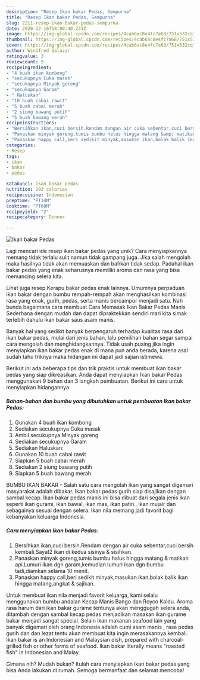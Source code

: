 ```yaml
---
description: "Resep Ikan bakar Pedas, Sempurna"
title: "Resep Ikan bakar Pedas, Sempurna"
slug: 2211-resep-ikan-bakar-pedas-sempurna
date: 2020-12-16T18:00:40.231Z
image: https://img-global.cpcdn.com/recipes/4cab6ac8e4fc7a68/751x532cq70/ikan-bakar-pedas-foto-resep-utama.jpg
thumbnail: https://img-global.cpcdn.com/recipes/4cab6ac8e4fc7a68/751x532cq70/ikan-bakar-pedas-foto-resep-utama.jpg
cover: https://img-global.cpcdn.com/recipes/4cab6ac8e4fc7a68/751x532cq70/ikan-bakar-pedas-foto-resep-utama.jpg
author: Winifred Salazar
ratingvalue: 3
reviewcount: 9
recipeingredient:
- "4 buah ikan kombong"
- "secukupnya Cuka masak"
- "secukupnya Minyak goreng"
- "secukupnya Garam"
- " Haluskan"
- "10 buah cabai rawit"
- "5 buah cabai merah"
- "2 siung bawang putih"
- "5 buah bawang merah"
recipeinstructions:
- "Bersihkan ikan,cuci bersih.Rendam dengan air cuka sebentar,cuci bersih kembali.Sayat2 ikan di kedua sisinya &amp; sisihkan."
- "Panaskan minyak goreng,tumis bumbu halus hingga matang &amp; matikan api.Lumuri ikan dgn garam,kemudian lumuri ikan dgn bumbu tadi,diamkan selama 10 menit."
- "Panaskan happy call,beri sedikit minyak,masukan ikan,bolak balik ikan hingga matang,angkat &amp; sajikan."
categories:
- Resep
tags:
- ikan
- bakar
- pedas

katakunci: ikan bakar pedas 
nutrition: 293 calories
recipecuisine: Indonesian
preptime: "PT14M"
cooktime: "PT60M"
recipeyield: "2"
recipecategory: Dinner

---
```



![Ikan bakar Pedas](https://img-global.cpcdn.com/recipes/4cab6ac8e4fc7a68/751x532cq70/ikan-bakar-pedas-foto-resep-utama.jpg)

Lagi mencari ide resep ikan bakar pedas yang unik? Cara menyiapkannya memang tidak terlalu sulit namun tidak gampang juga. Jika salah mengolah maka hasilnya tidak akan memuaskan dan bahkan tidak sedap. Padahal ikan bakar pedas yang enak seharusnya memiliki aroma dan rasa yang bisa memancing selera kita.

Lihat juga resep Kerapu bakar pedas enak lainnya. Umumnya perpaduan ikan bakar dengan bumbu rempah-rempah akan menghasilkan kombinasi rasa yang enak, gurih, pedas, serta manis bercampur menjadi satu. Nah bunda bagaimana cara membuat Cara Memasak Ikan Bakar Pedas Manis Sederhana dengan mudah dan dapat dipraktekkan sendiri mari kita simak terlebih dahulu ikan bakar saus asam manis.

Banyak hal yang sedikit banyak berpengaruh terhadap kualitas rasa dari ikan bakar pedas, mulai dari jenis bahan, lalu pemilihan bahan segar sampai cara mengolah dan menghidangkannya. Tidak usah pusing jika ingin menyiapkan ikan bakar pedas enak di mana pun anda berada, karena asal sudah tahu triknya maka hidangan ini dapat jadi sajian istimewa.


Berikut ini ada beberapa tips dan trik praktis untuk membuat ikan bakar pedas yang siap dikreasikan. Anda dapat menyiapkan Ikan bakar Pedas menggunakan 9 bahan dan 3 langkah pembuatan. Berikut ini cara untuk menyiapkan hidangannya.

<!--inarticleads1-->

##### Bahan-bahan dan bumbu yang dibutuhkan untuk pembuatan Ikan bakar Pedas:

1. Gunakan 4 buah ikan kombong
1. Sediakan secukupnya Cuka masak
1. Ambil secukupnya Minyak goreng
1. Sediakan secukupnya Garam
1. Sediakan  Haluskan:
1. Gunakan 10 buah cabai rawit
1. Siapkan 5 buah cabai merah
1. Sediakan 2 siung bawang putih
1. Siapkan 5 buah bawang merah


BUMBU IKAN BAKAR - Salah satu cara mengolah ikan yang sangat digemari masyarakat adalah dibakar. Ikan bakar pedas gurih siap disajikan dengan sambal kecap. Ikan bakar pedas manis ini bisa dibuat dari segala jenis ikan seperti ikan gurami, ikan bawal, ikan mas, ikan patin , ikan mujair dan sebagainya sesuai dengan selera. Ikan nila memang jadi favorit bagi kebanyakan keluarga Indonesia. 

<!--inarticleads2-->

##### Cara menyiapkan Ikan bakar Pedas:

1. Bersihkan ikan,cuci bersih.Rendam dengan air cuka sebentar,cuci bersih kembali.Sayat2 ikan di kedua sisinya &amp; sisihkan.
1. Panaskan minyak goreng,tumis bumbu halus hingga matang &amp; matikan api.Lumuri ikan dgn garam,kemudian lumuri ikan dgn bumbu tadi,diamkan selama 10 menit.
1. Panaskan happy call,beri sedikit minyak,masukan ikan,bolak balik ikan hingga matang,angkat &amp; sajikan.


Untuk membuat ikan nila menjadi favorit keluarga, kami selalu menggunakan bumbu andalan Kecap Manis Bango dan Royco Kaldu. Aroma rasa harum dari ikan bakar gurame tentunya akan menggugah selera anda, ditambah dengan sambal kecap pedas menjadikan masakan ikan gurame bakar menjadi sangat special. Selain ikan makanan seafood lain yang banyak digemari oleh orang Indonesia adalah cumi asam manis , rasa pedas gurih dan dan lezat tentu akan membuat kita ingin merasakannya kembali. Ikan bakar is an Indonesian and Malaysian dish, prepared with charcoal-grilled fish or other forms of seafood. Ikan bakar literally means &#34;roasted fish&#34; in Indonesian and Malay. 

Gimana nih? Mudah bukan? Itulah cara menyiapkan ikan bakar pedas yang bisa Anda lakukan di rumah. Semoga bermanfaat dan selamat mencoba!
